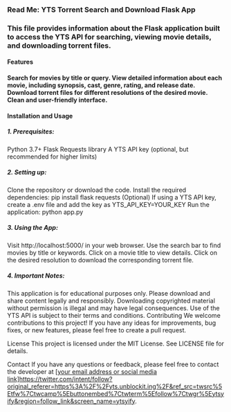
<h3>Read Me: YTS Torrent Search and Download Flask App<h3>
This file provides information about the Flask application built to access the YTS API for searching, viewing movie details, and downloading torrent files.

<h4>Features<h4>
Search for movies by title or query.
View detailed information about each movie, including synopsis, cast, genre, rating, and release date.
Download torrent files for different resolutions of the desired movie.
Clean and user-friendly interface.
  <h4>
Installation and Usage</h4>


<h5>1. Prerequisites:<br></h5>

Python 3.7+
Flask
Requests library
A YTS API key (optional, but recommended for higher limits)
<br>

<h5>2. Setting up:<br></h5>

Clone the repository or download the code.
Install the required dependencies: pip install flask requests
(Optional) If using a YTS API key, create a .env file and add the key as YTS_API_KEY=YOUR_KEY
Run the application: python app.py
<br>

<h5>3. Using the App:</h5>

Visit http://localhost:5000/ in your web browser.
Use the search bar to find movies by title or keywords.
Click on a movie title to view details.
Click on the desired resolution to download the corresponding torrent file.

<h5>4. Important Notes:</h5>

This application is for educational purposes only. Please download and share content legally and responsibly.
Downloading copyrighted material without permission is illegal and may have legal consequences.
Use of the YTS API is subject to their terms and conditions.
Contributing
We welcome contributions to this project! If you have any ideas for improvements, bug fixes, or new features, please feel free to create a pull request.

License
This project is licensed under the MIT License. See LICENSE file for details.

Contact
If you have any questions or feedback, please feel free to contact the developer at [[your email address or social media link]](https://twitter.com/intent/follow?original_referer=https%3A%2F%2Fyts.unblockit.ing%2F&ref_src=twsrc%5Etfw%7Ctwcamp%5Ebuttonembed%7Ctwterm%5Efollow%7Ctwgr%5Eytsyify&region=follow_link&screen_name=ytsyify)https://twitter.com/intent/follow?original_referer=https%3A%2F%2Fyts.unblockit.ing%2F&ref_src=twsrc%5Etfw%7Ctwcamp%5Ebuttonembed%7Ctwterm%5Efollow%7Ctwgr%5Eytsyify&region=follow_link&screen_name=ytsyify.
